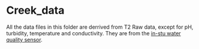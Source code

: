 # Creek_data

All the data files in this folder are derrived from T2 Raw data, except for pH, turbidity, temperature and conductivity. They are from the [in-stu water quality sensor](https://github.com/ARTS-Laboratory/In-Situ-Water-Quality-Sensor/tree/main/System_development/Jocassee/V0.6.0).  
